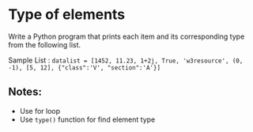 # Type of elements
Write a Python program that prints each item and its corresponding type from the following list.

Sample List :  `datalist = [1452, 11.23, 1+2j, True, 'w3resource', (0, -1), [5, 12], {"class":'V', "section":'A'}]`

## Notes:
- Use for loop
- Use `type()` function for find element type
